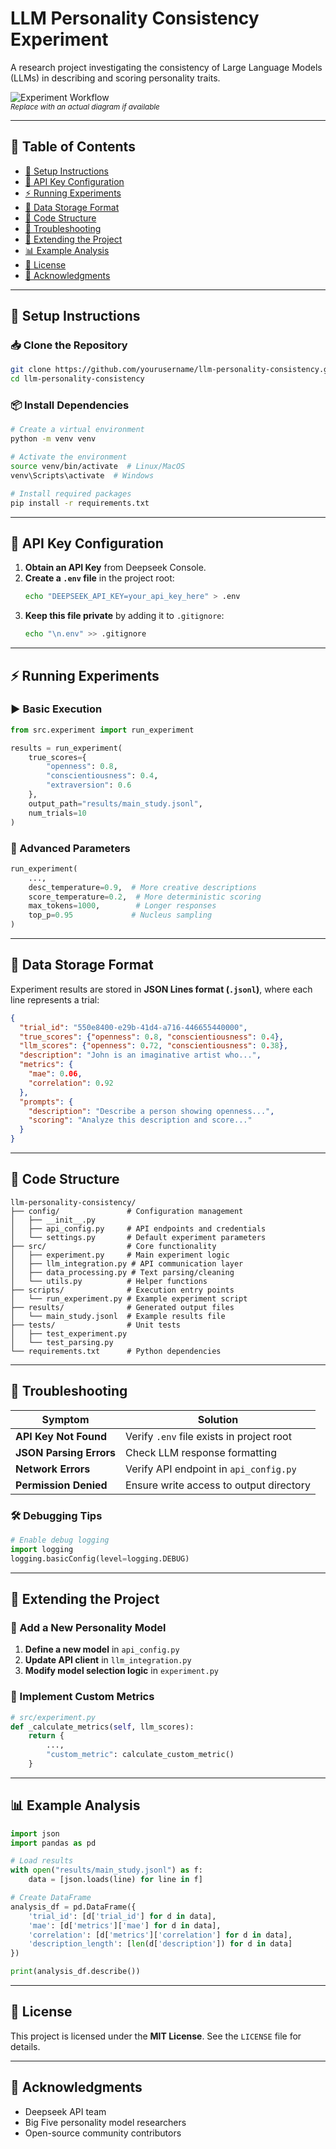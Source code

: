 # LLM Personality Consistency Experiment

A research project investigating the consistency of Large Language Models (LLMs) in describing and scoring personality traits.

![Experiment Workflow](https://via.placeholder.com/800x400.png?text=Experiment+Workflow+Diagram)  
<sup>*Replace with an actual diagram if available*</sup>

---

## 📌 Table of Contents
- [🚀 Setup Instructions](#-setup-instructions)
- [🔑 API Key Configuration](#-api-key-configuration)
- [⚡ Running Experiments](#-running-experiments)
- [💾 Data Storage Format](#-data-storage-format)
- [🧠 Code Structure](#-code-structure)
- [🔧 Troubleshooting](#-troubleshooting)
- [🚀 Extending the Project](#-extending-the-project)
- [📊 Example Analysis](#-example-analysis)
- [📝 License](#-license)
- [🙏 Acknowledgments](#-acknowledgments)

---

## 🚀 Setup Instructions

### 📥 Clone the Repository
```bash
git clone https://github.com/yourusername/llm-personality-consistency.git
cd llm-personality-consistency
```

### 📦 Install Dependencies
```bash
# Create a virtual environment
python -m venv venv

# Activate the environment
source venv/bin/activate  # Linux/MacOS
venv\Scripts\activate  # Windows

# Install required packages
pip install -r requirements.txt
```

---

## 🔑 API Key Configuration
1. **Obtain an API Key** from Deepseek Console.
2. **Create a `.env` file** in the project root:
   ```bash
   echo "DEEPSEEK_API_KEY=your_api_key_here" > .env
   ```
3. **Keep this file private** by adding it to `.gitignore`:
   ```bash
   echo "\n.env" >> .gitignore
   ```

---

## ⚡ Running Experiments

### ▶️ Basic Execution
```python
from src.experiment import run_experiment

results = run_experiment(
    true_scores={
        "openness": 0.8,
        "conscientiousness": 0.4,
        "extraversion": 0.6
    },
    output_path="results/main_study.jsonl",
    num_trials=10
)
```

### 🔧 Advanced Parameters
```python
run_experiment(
    ...,  
    desc_temperature=0.9,  # More creative descriptions
    score_temperature=0.2,  # More deterministic scoring
    max_tokens=1000,        # Longer responses
    top_p=0.95             # Nucleus sampling
)
```

---

## 💾 Data Storage Format

Experiment results are stored in **JSON Lines format (`.jsonl`)**, where each line represents a trial:
```json
{
  "trial_id": "550e8400-e29b-41d4-a716-446655440000",
  "true_scores": {"openness": 0.8, "conscientiousness": 0.4},
  "llm_scores": {"openness": 0.72, "conscientiousness": 0.38},
  "description": "John is an imaginative artist who...",
  "metrics": {
    "mae": 0.06,
    "correlation": 0.92
  },
  "prompts": {
    "description": "Describe a person showing openness...",
    "scoring": "Analyze this description and score..."
  }
}
```

---

## 🧠 Code Structure
```
llm-personality-consistency/
├── config/               # Configuration management
│   ├── __init__.py
│   ├── api_config.py     # API endpoints and credentials
│   └── settings.py       # Default experiment parameters
├── src/                  # Core functionality
│   ├── experiment.py     # Main experiment logic
│   ├── llm_integration.py # API communication layer
│   ├── data_processing.py # Text parsing/cleaning
│   └── utils.py          # Helper functions
├── scripts/              # Execution entry points
│   └── run_experiment.py # Example experiment script
├── results/              # Generated output files
│   └── main_study.jsonl  # Example results file
├── tests/                # Unit tests
│   ├── test_experiment.py
│   └── test_parsing.py
└── requirements.txt      # Python dependencies
```

---

## 🔧 Troubleshooting
| Symptom | Solution |
|---------|----------|
| **API Key Not Found** | Verify `.env` file exists in project root |
| **JSON Parsing Errors** | Check LLM response formatting |
| **Network Errors** | Verify API endpoint in `api_config.py` |
| **Permission Denied** | Ensure write access to output directory |

### 🛠 Debugging Tips
```python
# Enable debug logging
import logging
logging.basicConfig(level=logging.DEBUG)
```

---

## 🚀 Extending the Project

### 📌 Add a New Personality Model
1. **Define a new model** in `api_config.py`
2. **Update API client** in `llm_integration.py`
3. **Modify model selection logic** in `experiment.py`

### 📌 Implement Custom Metrics
```python
# src/experiment.py
def _calculate_metrics(self, llm_scores):
    return {
        ...,
        "custom_metric": calculate_custom_metric()
    }
```

---

## 📊 Example Analysis
```python
import json
import pandas as pd

# Load results
with open("results/main_study.jsonl") as f:
    data = [json.loads(line) for line in f]

# Create DataFrame
analysis_df = pd.DataFrame({
    'trial_id': [d['trial_id'] for d in data],
    'mae': [d['metrics']['mae'] for d in data],
    'correlation': [d['metrics']['correlation'] for d in data],
    'description_length': [len(d['description']) for d in data]
})

print(analysis_df.describe())
```

---

## 📝 License
This project is licensed under the **MIT License**. See the `LICENSE` file for details.

---

## 🙏 Acknowledgments
- Deepseek API team
- Big Five personality model researchers
- Open-source community contributors


